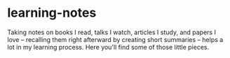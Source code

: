 # learning-notes
Taking notes on books I read, talks I watch, articles I study, and papers I love – recalling them right afterward by creating short summaries – helps a lot in my learning process. Here you'll find some of those little pieces.
